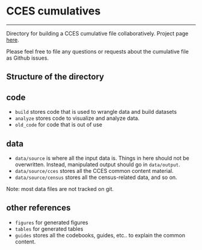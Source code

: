 # CCES cumulatives

------

Directory for building a CCES cumulative file collaboratively. Project page [here](https://github.com/kuriwaki/cces_cumulative/projects/1).

Please feel free to file any questions or requests about the cumulative file as Github issues. 




Structure of the directory
------

## code
- `build` stores code that is used to wrangle data and build datasets
- `analyze` stores code to visualize and analyze data.
- `old_code` for code that is out of use

## data
- `data/source` is where all the input data is. Things in here should not be overwritten. Instead, manipulated output should go in `data/output`.
- `data/source/cces` stores all the CCES common content material.
- `data/source/census` stores all the census-related data, and so on.


Note: most data files are not tracked on git.


## other references
- `figures` for generated figures
- `tables` for generated tables
- `guides` stores all the codebooks, guides, etc.. to explain the common content.